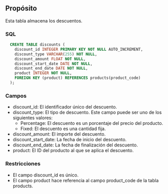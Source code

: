 ## Propósito

Esta tabla almacena los descuentos.

### SQL

```sql
  CREATE TABLE discounts (
    discount_id INTEGER PRIMARY KEY NOT NULL AUTO_INCREMENT,
    discount_type VARCHAR(255) NOT NULL,
    discount_amount FLOAT NOT NULL,
    discount_start_date DATE NOT NULL,
    discount_end_date DATE NOT NULL,
    product INTEGER NOT NULL,
    FOREIGN KEY (product) REFERENCES products(product_code)
  );
```

### Campos

* discount_id: El identificador único del descuento.
* discount_type: El tipo de descuento. Este campo puede ser uno de los siguientes valores:
  * Percentage: El descuento es un porcentaje del precio del producto.
  * Fixed: El descuento es una cantidad fija.
* discount_amount: El importe del descuento.
* discount_start_date: La fecha de inicio del descuento.
* discount_end_date: La fecha de finalización del descuento.
* product: El ID del producto al que se aplica el descuento.

### Restricciones

* El campo discount_id es único.
* El campo product hace referencia al campo product_code de la tabla products.
